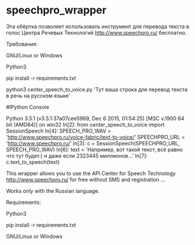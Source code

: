 # speechpro_wrapper

Эта обёртка позволяет использовать инструмент для перевода текста в голос Центра Речевых Технологий http://www.speechpro.ru/ бесплатно.

Требования:

GNU/Linux or Windows

Python3

pip install -r requirements.txt

python3 center_speech_to_voice.py 'Тут ваша строка для перевод текста в речь на русском языке'

#IPython Console

Python 3.5.1 (v3.5.1:37a07cee5969, Dec  6 2015, 01:54:25) [MSC v.1900 64 bit (AMD64)] on win32
In[2]: from center_speech_to_voice import SessionSpeech
In[4]: SPEECH_PRO_WAV = 'http://www.speechpro.ru/voice-fabric/text-to-voice/'
SPEECHPRO_URL = 'http://www.speechpro.ru/'
In[3]: c = SessionSpeech(SPEECHPRO_URL, SPEECH_PRO_WAV)
In[6]: text = 'Например, вот такой текст, всё равно что тут будет:) и даже если 2323445 миллионов...'
In[7]: c.text_to_speech(text)


This wrapper allows you to use the API Center for Speech Technology http://www.speechpro.ru/ for free without SMS and registration ...

Works only with the Russian language.

Requirements:

Python3

pip install -r requirements.txt

GNU/Linux or Windows

